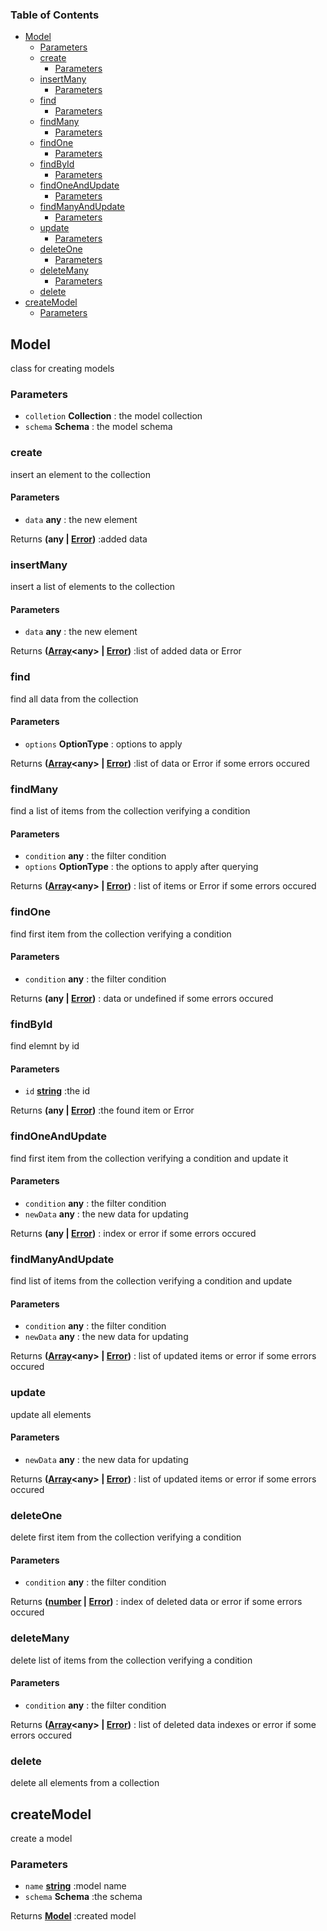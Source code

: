<!-- Generated by documentation.js. Update this documentation by updating the source code. -->

### Table of Contents

*   [Model][1]
    *   [Parameters][2]
    *   [create][3]
        *   [Parameters][4]
    *   [insertMany][5]
        *   [Parameters][6]
    *   [find][7]
        *   [Parameters][8]
    *   [findMany][9]
        *   [Parameters][10]
    *   [findOne][11]
        *   [Parameters][12]
    *   [findById][13]
        *   [Parameters][14]
    *   [findOneAndUpdate][15]
        *   [Parameters][16]
    *   [findManyAndUpdate][17]
        *   [Parameters][18]
    *   [update][19]
        *   [Parameters][20]
    *   [deleteOne][21]
        *   [Parameters][22]
    *   [deleteMany][23]
        *   [Parameters][24]
    *   [delete][25]
*   [createModel][26]
    *   [Parameters][27]

## Model

class for creating models

### Parameters

*   `colletion` **Collection** : the model collection
*   `schema` **Schema** : the model schema

### create

insert an element to the collection

#### Parameters

*   `data` **any** : the new element

Returns **(any | [Error][28])** :added data

### insertMany

insert a list of elements to the collection

#### Parameters

*   `data` **any** : the new element

Returns **([Array][29]\<any> | [Error][28])** :list of added data or Error

### find

find all data from the collection

#### Parameters

*   `options` **OptionType** : options to apply

Returns **([Array][29]\<any> | [Error][28])** :list of data or Error if some errors occured

### findMany

find a list of items from the collection verifying a condition

#### Parameters

*   `condition` **any** : the filter condition
*   `options` **OptionType** : the options to apply after querying

Returns **([Array][29]\<any> | [Error][28])** : list of items or Error if some errors occured

### findOne

find first item from the collection verifying a condition

#### Parameters

*   `condition` **any** : the filter condition

Returns **(any | [Error][28])** : data or undefined if some errors occured

### findById

find elemnt by id

#### Parameters

*   `id` **[string][30]** :the id

Returns **(any | [Error][28])** :the found item or Error

### findOneAndUpdate

find first item from the collection verifying a condition and update it

#### Parameters

*   `condition` **any** : the filter condition
*   `newData` **any** : the new data for updating

Returns **(any | [Error][28])** :  index or error if some errors occured

### findManyAndUpdate

find list of items from the collection verifying a condition and update

#### Parameters

*   `condition` **any** : the filter condition
*   `newData` **any** : the new data for updating

Returns **([Array][29]\<any> | [Error][28])** :  list of updated items or error if some errors occured

### update

update all elements

#### Parameters

*   `newData` **any** : the new data for updating

Returns **([Array][29]\<any> | [Error][28])** :  list of updated items or error if some errors occured

### deleteOne

delete first item from the collection verifying a condition

#### Parameters

*   `condition` **any** : the filter condition

Returns **([number][31] | [Error][28])** :  index of deleted data or error if some errors occured

### deleteMany

delete list of items from the collection verifying a condition

#### Parameters

*   `condition` **any** : the filter condition

Returns **([Array][29]\<any> | [Error][28])** :  list of deleted data indexes or error if some errors occured

### delete

delete all elements from a collection

## createModel

create a model

### Parameters

*   `name` **[string][30]** :model name
*   `schema` **Schema** :the schema

Returns **[Model][1]** :created model

[1]: #model

[2]: #parameters

[3]: #create

[4]: #parameters-1

[5]: #insertmany

[6]: #parameters-2

[7]: #find

[8]: #parameters-3

[9]: #findmany

[10]: #parameters-4

[11]: #findone

[12]: #parameters-5

[13]: #findbyid

[14]: #parameters-6

[15]: #findoneandupdate

[16]: #parameters-7

[17]: #findmanyandupdate

[18]: #parameters-8

[19]: #update

[20]: #parameters-9

[21]: #deleteone

[22]: #parameters-10

[23]: #deletemany

[24]: #parameters-11

[25]: #delete

[26]: #createmodel

[27]: #parameters-12

[28]: https://developer.mozilla.org/docs/Web/JavaScript/Reference/Global_Objects/Error

[29]: https://developer.mozilla.org/docs/Web/JavaScript/Reference/Global_Objects/Array

[30]: https://developer.mozilla.org/docs/Web/JavaScript/Reference/Global_Objects/String

[31]: https://developer.mozilla.org/docs/Web/JavaScript/Reference/Global_Objects/Number
